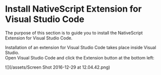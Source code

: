 # Install NativeScript Extension for Visual Studio Code

The purpose of this section is to guide you to install the NativeScript Extension for Visual Studio Code.

Installation of an extension for Visual Studio Code takes place inside Visual Studio.  
Open Visual Studio Code and click the Extension button at the bottom left:

![](/assets/Screen Shot 2016-12-29 at 12.04.42.png)





